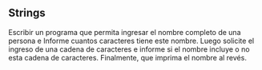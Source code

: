 ## Strings 
Escribir un programa que permita ingresar el nombre completo de una persona e Informe cuantos caracteres tiene este nombre.
Luego solicite el ingreso de una cadena de caracteres e informe si el nombre incluye o no esta cadena de caracteres.
Finalmente, que imprima el nombre al revés.